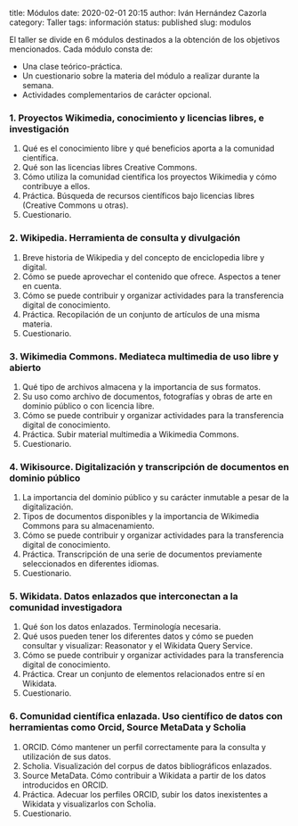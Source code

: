 title: Módulos
date: 2020-02-01 20:15
author: Iván Hernández Cazorla
category: Taller
tags: información
status: published
slug: modulos

El taller se divide en 6 módulos destinados a la obtención de los objetivos mencionados. Cada
 módulo consta de:

  - Una clase teórico-práctica.
  - Un cuestionario sobre la materia del módulo a realizar durante la semana.
  - Actividades complementarios de carácter opcional.

### 1. Proyectos Wikimedia, conocimiento y licencias libres, e investigación

  1. Qué es el conocimiento libre y qué beneficios aporta a la comunidad científica.
  2. Qué son las licencias libres Creative Commons.
  3. Cómo utiliza la comunidad científica los proyectos Wikimedia y cómo contribuye a ellos.
  4. Práctica. Búsqueda de recursos científicos bajo licencias libres (Creative Commons u otras).
  5. Cuestionario.

### 2. Wikipedia. Herramienta de consulta y divulgación

  1. Breve historia de Wikipedia y del concepto de enciclopedia libre y digital.
  2. Cómo se puede aprovechar el contenido que ofrece. Aspectos a tener en cuenta.
  3. Cómo se puede contribuir y organizar actividades para la transferencia digital de conocimiento.
  4. Práctica. Recopilación de un conjunto de artículos de una misma materia.
  5. Cuestionario.

### 3. Wikimedia Commons. Mediateca multimedia de uso libre y abierto

  1. Qué tipo de archivos almacena y la importancia de sus formatos.
  2. Su uso como archivo de documentos, fotografías y obras de arte en dominio público o con licencia libre.
  3. Cómo se puede contribuir y organizar actividades para la transferencia digital de conocimiento.
  4. Práctica. Subir material multimedia a Wikimedia Commons.
  5. Cuestionario.

### 4. Wikisource. Digitalización y transcripción de documentos en dominio público

  1. La importancia del dominio público y su carácter inmutable a pesar de la digitalización.
  2. Tipos de documentos disponibles y la importancia de Wikimedia Commons para su almacenamiento.
  3. Cómo se puede contribuir y organizar actividades para la transferencia digital de conocimiento.
  4. Práctica. Transcripción de una serie de documentos previamente seleccionados en diferentes idiomas.
  5. Cuestionario.

### 5. Wikidata. Datos enlazados que interconectan a la comunidad investigadora

  1. Qué śon los datos enlazados. Terminología necesaria.
  2. Qué usos pueden tener los diferentes datos y cómo se pueden consultar y visualizar: Reasonator y el Wikidata Query Service.
  3. Cómo se puede contribuir y organizar actividades para la transferencia digital de conocimiento.
  4. Práctica. Crear un conjunto de elementos relacionados entre sí en Wikidata.
  5. Cuestionario.

### 6. Comunidad científica enlazada. Uso científico de datos con herramientas como Orcid, Source MetaData y Scholia

  1. ORCID. Cómo mantener un perfil correctamente para la consulta y utilización de sus datos.
  2. Scholia. Visualización del corpus de datos bibliográficos enlazados.
  3. Source MetaData. Cómo contribuir a Wikidata a partir de los datos introducidos en ORCID.
  4. Práctica. Adecuar los perfiles ORCID, subir los datos inexistentes a Wikidata y visualizarlos con Scholia.
  5. Cuestionario.

